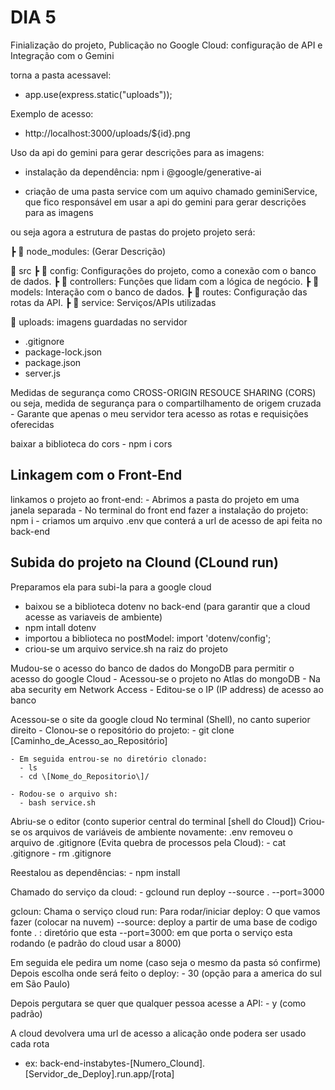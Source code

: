 
# DIA 5

Finialização do projeto, Publicação no Google Cloud: configuração de API e Integração com o Gemini

torna a pasta acessavel:
- app.use(express.static("uploads"));

Exemplo de acesso: 
- http://localhost:3000/uploads/${id}.png

Uso da api do gemini para gerar descrições para as imagens:
- instalação da dependência:
    npm i @google/generative-ai

- criação de uma pasta service com um aquivo chamado geminiService, que fico responsável em usar a api do gemini para gerar descrições
para as imagens 

ou seja agora a estrutura de pastas do projeto projeto será:

┣ 📂 node_modules: (Gerar Descrição)

📂 src 
┣ 📂 config: Configurações do projeto, como a conexão com o banco de dados. 
┣ 📂 controllers: Funções que lidam com a lógica de negócio. 
┣ 📂 models: Interação com o banco de dados. 
┣ 📂 routes: Configuração das rotas da API.
┣ 📂 service: Serviços/APIs utilizadas

📂 uploads: imagens guardadas no servidor

- .gitignore
- package-lock.json
- package.json
- server.js


Medidas de segurança como CROSS-ORIGIN RESOUCE SHARING (CORS) ou seja, medida de segurança para o compartilhamento de origem cruzada
    - Garante que apenas o meu servidor tera acesso as rotas e requisições oferecidas

baixar a biblioteca do cors
    - npm i cors


## Linkagem com o Front-End

linkamos o projeto ao front-end:
    - Abrimos a pasta do projeto em uma janela separada
    - No terminal do front end fazer a instalação do projeto: npm i
    - criamos um arquivo .env que conterá a url de acesso de api feita no back-end


## Subida do projeto na Clound (CLound run)

Preparamos ela para subi-la para a google cloud
  - baixou se a biblioteca dotenv no back-end (para garantir que a cloud acesse as variaveis de ambiente)
  - npm intall dotenv
  - importou a biblioteca no postModel: import 'dotenv/config';
  - criou-se um arquivo service.sh na raiz do projeto

Mudou-se o acesso do banco de dados do MongoDB para permitir o acesso do google Cloud
    - Acessou-se o projeto no Atlas do mongoDB
    - Na aba security em Network Access
    - Editou-se o IP (IP address) de acesso ao banco 

Acessou-se o site da google cloud
No terminal (Shell), no canto superior direito
    - Clonou-se o repositório do projeto: 
      - git clone \[Caminho_de_Acesso_ao_Repositório\]
  
    - Em seguida entrou-se no diretório clonado:
      - ls
      - cd \[Nome_do_Repositorio\]/
  
    - Rodou-se o arquivo sh:
      - bash service.sh

Abriu-se o editor (conto superior central do terminal [shell do Cloud])
Criou-se os arquivos de variáveis de ambiente novamente: .env
removeu o arquivo de .gitignore (Evita quebra de processos pela Cloud): 
    - cat .gitignore
    - rm .gitignore
  
Reestalou as dependências:
    - npm install
  
Chamado do serviço da cloud:
    - gclound run deploy --source . --port=3000

gcloun: Chama o serviço cloud
run: Para rodar/iniciar
deploy: O que vamos fazer (colocar na nuvem)
--source: deploy a partir de uma base de codigo fonte
. : diretório que esta
--port=3000: em que porta o serviço esta rodando (e padrão do cloud usar a 8000)

Em seguida ele pedira um nome (caso seja o mesmo da pasta só confirme)
Depois escolha onde será feito o deploy:
    - 30 (opção para a america do sul em São Paulo)

Depois pergutara se quer que qualquer pessoa acesse a API:
    - y (como padrão)

A cloud devolvera uma url de acesso a alicação onde podera ser usado cada rota
  - ex: back-end-instabytes-\[Numero_Clound\].\[Servidor_de_Deploy\].run.app/\[rota\]